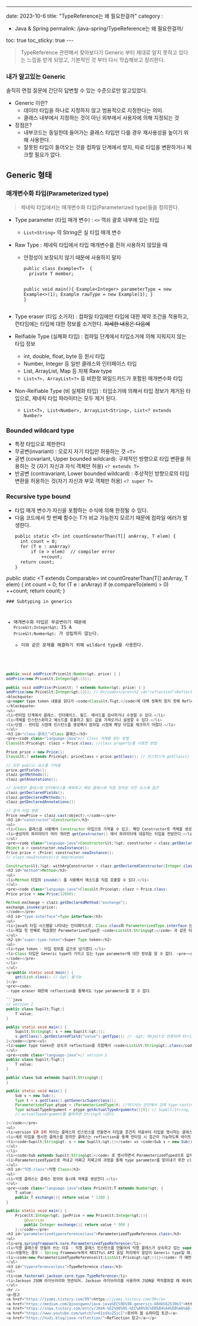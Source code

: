 ---
date: 2023-10-6
title: "TypeReference는 왜 필요한걸까"
category :
  - Java & Spring
permalink: /java-spring/TypeReference는 왜 필요한걸까/

toc: true
toc_sticky: true
---<blockquote>
<p>TypeReference 관련해서 찾아보다가 Generic 부터 제대로 알지 못하고 있다는 느낌을 받게 되었고, 기본적인 것 부터 다시 학습해보고 정리한다.</p>
</blockquote>
<h3 id="내가-알고있는-generic">내가 알고있는 Generic</h3>
<p>솔직히 면접 질문에 간단히 답변할 수 있는 수준으로만 알고있었다.</p>
<ul>
<li>Generic 이란?<ul>
<li>데이터 타입을 하나로 지정하지 않고 범용적으로 지정한다는 의미. </li>
<li>클래스 내부에서 지정하는 것이 아닌 외부에서 사용자에 의해 지정되는 것</li>
</ul>
</li>
<li>장점은?<ul>
<li>내부코드는 동일한데 들어가는 클래스 타입만 다를 경우 재사용성을 높이기 위해 사용한다. </li>
<li>잘못된 타입이 들어오는 것을 컴파일 단계에서 방지, 따로 타입을 변환하거나 체크할 필요가 없다.</li>
</ul>
</li>
</ul>
<h2 id="generic-형태">Generic 형태</h2>
<h3 id="매개변수화-타입parameterized-type">매개변수화 타입(Parameterized type)</h3>
<blockquote>
<p>제네릭 타입에서는 매개변수화 타입(Parameterized type)들을 정의한다.</p>
</blockquote>
<ul>
<li><p>Type parameter (타입 매개 변수) : <code>&lt;&gt;</code>  꺽쇠 괄호 내부에 있는 타입</p>
<ul>
<li><code>List&lt;String&gt;</code> 의 String은 실 타입 매개 변수</li>
</ul>
</li>
<li><p>Raw Type : 제네릭 타입에서 타입 매개변수를 전혀 사용하지 않았을 때</p>
<ul>
<li><p>안정성이 보장되지 않기 때문에 사용하지 말자</p>
<pre><code class="language-java">public class Example&lt;T&gt;  {
  private T member;

public void main(){
     Example&lt;Integer&gt; parameterType = new Example&lt;&gt;(1);
   Example rawType = new Example(1);
}
}</code></pre>
</li>
</ul>
</li>
<li><p>Type eraser (타입 소거자) : 컴파일 타임에만 타입에 대한 제약 조건을 적용하고, 런타임에는 타입에 대한 정보를 소거한다. <del>자세한 내용은 다음에</del></p>
</li>
<li><p>Reifiable Type (실체화 타입) : 컴파일 단계에서 타입소거에 의해 지워지지 않는 타입 정보</p>
<ul>
<li>int, double, float, byte 등 원시 타입</li>
<li>Number, Integer 등 일반 클래스와 인터페이스 타입</li>
<li>List, ArrayList, Map 등 자체 Raw type </li>
<li><code>List&lt;?&gt;, ArrayList&lt;?&gt;</code> 등 비한정 와일드카드가 포함된 매개변수화 타입</li>
</ul>
</li>
<li><p>Non-Reifiable Type (비 실체화 타입) : 타입소거에 의해서 타입 정보가 제거된 타입으로, 제네릭 타입 파라미터는 모두 제거 된다.</p>
<ul>
<li><code>List&lt;T&gt;, List&lt;Number&gt;, ArrayList&lt;String&gt;, List&lt;? extends Number&gt;</code></li>
</ul>
</li>
</ul>
<h3 id="bounded-wildcard-type">Bounded wildcard type</h3>
<ul>
<li>특정 타입으로 제한한다</li>
<li>무공변(invariant) : 오로지 자기 타입만 허용하는 것 <code>&lt;T&gt;</code></li>
<li>공변 (covariant, Upper bounded wildcard): 구체적인 방향으로 타입 변환을 허용하는 것 (자기 자신과 자식 객체만 허용) <code>&lt;? extends T&gt;</code></li>
<li>반공변 (contravariant, Lower bounded wildcard) : 추상적인 방향으로의 타입 변환을 허용하는 것(자기 자신과 부모 객체만 허용) <code>&lt;? super T&gt;</code></li>
</ul>
<h3 id="recursive-type-bound">Recursive type bound</h3>
<ul>
<li>타입 매개 변수가 자신을 포함하는 수식에 의해 한정될 수 있다.</li>
<li>다음 코드에서 첫 번째 함수는 T가 비교 가능한지 모르기 때문에 컴파일 에러가 발생한다.<pre><code class="language-java">public static &lt;T&gt; int countGreaterThan(T[] anArray, T elem) {
  int count = 0;
  for (T e : anArray)
      if (e &gt; elem)  // compiler error
          ++count;
  return count;
}
</code></pre>
</li>
</ul>
<p>public static &lt;T extends Comparable&gt; int countGreaterThan(T[] anArray, T elem) {
    int count = 0;
    for (T e : anArray)
        if (e.compareTo(elem) &gt; 0)
            ++count;
    return count;
}</p>
<pre><code>### Subtyping in generics

- 매개변수화 타입은 무공변이기 때문에 `Price&lt;Integer&gt;` IS A `Price&lt;Number&gt;` 가 성립하지 않는다.
  - 이와 같은 문제를 해결하기 위해 wildard type을 사용한다.


```java
public void addPrice(Price&lt;Number&gt; price) { }
addPrice(new Price&lt;Integer&gt;(3));

public void addPrice(Price&lt; ? extends Number&gt; price) { }
addPrice(new Price&lt;Integer&gt;(3)); // O</code></pre><h2 id="reflection">Reflection</h2>
<blockquote>
<p>super type token 내용을 읽다가 <code>Class&lt;T&gt;</code>에 대해 정확히 알지 못해 Reflection에 대한 내용도 추가로 공부했다.</p>
</blockquote>
<ul>
<li>런타임 단계에서 클래스, 인터페이스, 필드, 메서드를 검사하거나 수정할 수 있다.</li>
<li>객체를 인스턴스화하고 메소드를 호출하고 필드 값을 가져오거나 설정할 수 있다.</li>
<li>단점 : 런타임 시점에 인스턴스를 생성해서 컴파일 시점에 해당 타입을 체크하기 어렵다.</li>
</ul>
<h3 id="class-클래스">Class 클래스</h3>
<pre><code class="language-java">// Class 객체를 얻는 방법
Class&lt;Price&gt; clazz = Price.class; //class property를 사용한 방법

Price price = new Price();
Class&lt;? extends Price&gt; priceClass = price.getClass(); // 인스턴스의 getClass() 메소드 사용

// 모든 public 요소를 가져옴
price.getFields();
clazz.getMethods();
clazz.getAnnotations();

// 상속받은 클래스와 인터페이스를 제외하고 해당 클래스에 직접 정의된 모든 요소에 접근
clazz.getDeclaredFields();
clazz.getDeclaredMethods();
clazz.getDeclaredAnnotations();

// 동적 타입 변환
Price newPrice = clazz.cast(object);</code></pre>
<h3 id="constructor">Constructor</h3>
<ul>
<li>Class 클래스를 사용해서 Constructor 타입으로 가져올 수 있고, 해당 Constructor로 객체를 생성할 수 있다.</li>
<li>생성자의 파라미터가 여러 개라면 getConstructor() 에서 파라미터에 대응하는 타입을 전달한다.</li>
</ul>
<pre><code class="language-java">Constructor&lt;?&gt; constructor = clazz.getDeclaredConstructor();
Object o = constructor.newInstance();
Price price = (Price) constructor.newInstance();
// clazz.newInstance()는 deprecated

Constructor&lt;?&gt; withArgConstructor = clazz.getDeclaredConstructor(Integer.class);</code></pre>
<h3 id="method">Method</h3>
<ul>
<li>Method 타입의 invoke() 를 사용해서 메소드를 직접 호출할 수 있다.</li>
</ul>
<pre><code class="language-java">Class&lt;Price&gt; clazz = Price.class;
Price price = new Price(12000);

Method exchange = clazz.getDeclaredMethod("exchange");
exchange.invoke(price);
</code></pre>
<h3 id="type-interface">Type interface</h3>
<ul>
<li>java의 타입 시스템을 나타내는 인터페이스로, Class.class와 ParameterizedType.interface 는 Type의 하위에 있다.</li>
<li>제일 첫 번째로 학습했던 ParameterizedType은 <code>List&lt;String&gt;</code> 과 같은 타입</li>
</ul>
<h2 id="super-type-token">Super Type token</h2>
<ul>
<li>type token : 타입 정보를 값으로 넘기겠다.</li>
<li>Class 타입은 Generic type이 가지고 있는 type parameter에 대한 정보를 알 수 없다. <pre><code class="language-java">public get (Class&lt;T&gt; clazz){ }
</code></pre>
</li>
</ul>
<p>public static void main() {
    get(List.class); //-&gt; 불가능
}</p>
<pre><code>
- type eraser 때문에 reflection을 통해서도 type parameter를 알 수 없다.

```java
// version 1
public class Sup&lt;T&gt;{
    T value;
}

public static void main() {
    Sup&lt;String&gt; s = new Sup&lt;&gt;();
    s.getClass().getDeclaredField("value").getType(); // -&gt; Object로 반환되며 String으로 나오지 않는다.
}</code></pre><ul>
<li>super type toekn은 상속과 reflection을 조합해서 <code>List&lt;String&gt;.class</code> 처럼 써먹기 위해나왔다.</li>
</ul>
<pre><code class="language-java">// version 2
public class Sup&lt;T&gt;{
    T value;
}

public class Sub extends Sup&lt;String&gt;{
}

public static void main() {
    Sub s = new Sub();
    Type t = s.getClass().getGenericSuperclass();
    ParameterizedType ptype = (ParameterizedType)t; //여기서는 안전해서 강제 type casting 함
    Type actualTypeArgument = ptype.getActualTypeArguments()[0]; // Sup&lt;String, Integer&gt; 인 경우에 [1]은 Integer
    // actualTypeArgument를 출력하면 String이 나온다.

}</code></pre>
<ul>
<li>version 1과 2의 차이는 클래스의 인스턴스를 만들면서 타입을 준건지 처음부터 타입을 명시하는 클래스를 새로 정의했는지다.</li>
<li>새로 타입을 명시한 클래스를 정의한 클래스는 reflection을 통해 런타임 시 접근이 가능하도록 바이트 코드에 남아있다.<ul>
<li><code>Sup&lt;String&gt; s = new Sup&lt;&gt;()</code> vs <code>Sub s = new Sub()</code></li>
</ul>
</li>
<li><code>Sub extends Sup&lt;String&gt;</code> 로 명시하면서 ParameterizedTyped으로 값이 넘어온다.</li>
<li>ParameterizedType으로 꺼내고 어쩌고 저쩌고의 과정을 통해 type parameter를 알아내기 위한 class를 이미 만들어뒀다. (ParameterizedTypeReference, TypeReference)</li>
</ul>
<h3 id="익명-class">익명 Class</h3>
<ul>
<li>익명 클래스는 클래스 정의와 동시에 객체를 생성한다.</li>
</ul>
<pre><code class="language-java">class Price&lt;T extends Number&gt; {
    T value;
    public T exchange(){ return value * 1300 }
}

public static void main() {
    Price&lt;Integer&gt; jpnPrice = new Price&lt;Integer&gt;(){
        @Override
        public Integer exchange(){ return value * 900 } 
    };</code></pre>
<h3 id="parameterizedtypereferenceclass">ParameterizedTypeReference.class</h3>
<ul>
<li>org.springframework.core.ParameterizedTypeReference</li>
<li>익명 클래스로 만들어 쓰는 이유 : 익명 클래스 인스턴스를 만들어서 익명 클래스가 상속하고 있는 super class의 generic의 type parameter 정보를 갖다가 전달하기 위한 용도</li>
<li>사용하는 경우 : Spring Framework에서 RESTful API 응답 처리에서 응답이 Generic type일 때, 타입을 명시할 수 있어 JSON -&gt; String -&gt; deserialize 하는 번거로움을 피하 수 있다.</li>
<li><code>new ParameterizedTypeReference&lt;List&lt;Price&gt;&gt;(){}</code> 가 매번 만들어야하니 캐싱해두고 저장해두는 방법도 있을 것이다. </li>
</ul>
<h3 id="typereferenceclass">TypeReference.class</h3>
<ul>
<li>com.fasterxml.jackson.core.type.TypeReference</li>
<li>Jackson JSON 라이브러리와 연관되어, Jackson 라이브러리를 사용하여 JSON을 역직렬화할 때 제네릭 타입 정보를 보존하기 위해 사용한다.</li>
</ul>
<hr />
<p>참고
<a href="https://jyami.tistory.com/99">https://jyami.tistory.com/99</a>
<a href="https://medium.com/@joongwon/java-java%EC%9D%98-generics-604b562530b3">https://medium.com/@joongwon/java-java%EC%9D%98-generics-604b562530b3</a>
<a href="https://inpa.tistory.com/entry/JAVA-%E2%98%95-%EC%A0%9C%EB%84%A4%EB%A6%AD-%ED%83%80%EC%9E%85-%EC%86%8C%EA%B1%B0-%EC%BB%B4%ED%8C%8C%EC%9D%BC-%EA%B3%BC%EC%A0%95-%EC%95%8C%EC%95%84%EB%B3%B4%EA%B8%B0">타입 소거 관련</a>
<a href="https://www.youtube.com/watch?v=01sdXvZSjcI">토비의 봄 슈퍼타입 토큰</a>
<a href="https://hudi.blog/java-reflection/">Reflection 참고</a></p>